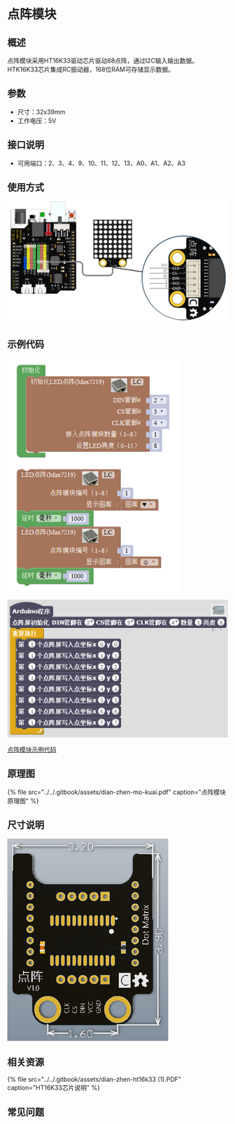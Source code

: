 # 点阵模块

## 概述

点阵模块采用HT16K33驱动芯片驱动88点阵，通过I2C输入输出数据。HTK16K33芯片集成RC振动器，168位RAM可存储显示数据。

## 参数

* 尺寸：32x39mm
* 工作电压：5V

## 接口说明

* 可用端口：2、3、4、9、10、11、12、13、A0、A1、A2、A3

## 使用方式

![](../../.gitbook/assets/arduino-27.png)

## 示例代码

![](../../.gitbook/assets/arduino-74.png)

![](../../.gitbook/assets/arduino-52.png)

[点阵模块示例代码](http://www.haohaodada.com/show.php?id=956374)

## 原理图

{% file src="../../.gitbook/assets/dian-zhen-mo-kuai.pdf" caption="点阵模块原理图" %}

## 尺寸说明

![](../../.gitbook/assets/arduino-03.png)

## 相关资源

{% file src="../../.gitbook/assets/dian-zhen-ht16k33 \(1\).PDF" caption="HT16K33芯片说明" %}

## 常见问题

